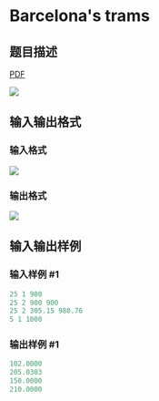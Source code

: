 # Barcelona&#039;s trams

## 题目描述

[problemUrl]: https://uva.onlinejudge.org/index.php?option=com_onlinejudge&Itemid=8&category=19&page=show_problem&problem=1708

[PDF](https://uva.onlinejudge.org/external/107/p10767.pdf)

![](https://cdn.luogu.com.cn/upload/vjudge_pic/UVA10767/f6cc155500d74b0c9e0617aaa1c3d507cd0b51d1.png)

## 输入输出格式

### 输入格式

![](https://cdn.luogu.com.cn/upload/vjudge_pic/UVA10767/d34bfaab40aa75de67c2a6672b61e0433f3b60e0.png)

### 输出格式

![](https://cdn.luogu.com.cn/upload/vjudge_pic/UVA10767/533cf5b5b42706381ca9dbcd617a0d5647aca8b5.png)

## 输入输出样例

### 输入样例 #1

```cpp
25 1 900
25 2 900 900
25 2 305.15 980.76
5 1 1000
```


### 输出样例 #1

```cpp
102.0000
205.0303
150.0000
210.0000
```



